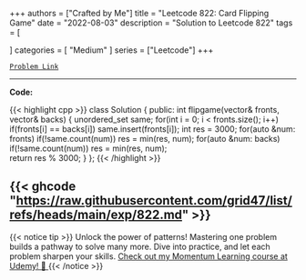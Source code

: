 
+++
authors = ["Crafted by Me"]
title = "Leetcode 822: Card Flipping Game"
date = "2022-08-03"
description = "Solution to Leetcode 822"
tags = [
    
]
categories = [
    "Medium"
]
series = ["Leetcode"]
+++



[`Problem Link`](https://leetcode.com/problems/card-flipping-game/description/)

---

**Code:**

{{< highlight cpp >}}
class Solution {
public:
    int flipgame(vector<int>& fronts, vector<int>& backs) {
        unordered_set<int> same;
        for(int i = 0; i < fronts.size(); i++) if(fronts[i] == backs[i]) same.insert(fronts[i]);
        int res = 3000;
        for(auto &num: fronts) if(!same.count(num)) res = min(res, num);
        for(auto &num: backs)  if(!same.count(num)) res = min(res, num);        
        return res % 3000;
    }
};
{{< /highlight >}}

{{< ghcode "https://raw.githubusercontent.com/grid47/list/refs/heads/main/exp/822.md" >}}
---


{{< notice tip >}}
Unlock the power of patterns! Mastering one problem builds a pathway to solve many more. Dive into practice, and let each problem sharpen your skills. [Check out my Momentum Learning course at Udemy! 🚀 ](https://www.udemy.com/course/algorithms-and-data-structures-in-cpp/)
{{< /notice >}}

